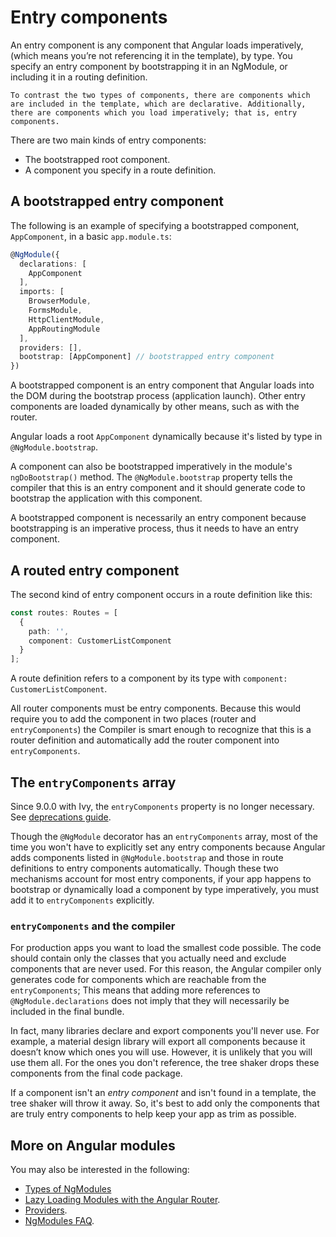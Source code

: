 # Entry components

An entry component is any component that Angular loads imperatively, (which means you’re not referencing it in the template), by type. You specify an entry component by bootstrapping it in an NgModule, or including it in a routing definition.

<div class="alert is-helpful">

    To contrast the two types of components, there are components which are included in the template, which are declarative. Additionally, there are components which you load imperatively; that is, entry components.

</div>


There are two main kinds of entry components:

* The bootstrapped root component.
* A component you specify in a route definition.


## A bootstrapped entry component


The following is an example of specifying a bootstrapped component,
`AppComponent`, in a basic `app.module.ts`:

```typescript
@NgModule({
  declarations: [
    AppComponent
  ],
  imports: [
    BrowserModule,
    FormsModule,
    HttpClientModule,
    AppRoutingModule
  ],
  providers: [],
  bootstrap: [AppComponent] // bootstrapped entry component
})
```

A bootstrapped component is an entry component
that Angular loads into the DOM during the bootstrap process (application launch).
Other entry components are loaded dynamically by other means, such as with the router.

Angular loads a root `AppComponent` dynamically because it's listed by type in `@NgModule.bootstrap`.

<div class="alert is-helpful">

A component can also be bootstrapped imperatively in the module's `ngDoBootstrap()` method.
The `@NgModule.bootstrap` property tells the compiler that this is an entry component and
it should generate code to bootstrap the application with this component.

</div>


A bootstrapped component is necessarily an entry component because bootstrapping is an imperative process, thus it needs to have an entry component.

## A routed entry component


The second kind of entry component occurs in a route definition like
this:

```typescript
const routes: Routes = [
  {
    path: '',
    component: CustomerListComponent
  }
];
```

A route definition refers to a component by its type with `component: CustomerListComponent`.

All router components must be entry components. Because this would require you to add the component in two places (router and `entryComponents`) the Compiler is smart enough to recognize that this is a router definition and automatically add the router component into `entryComponents`.


## The `entryComponents` array
<div class="alert is-helpful">

   Since 9.0.0 with Ivy, the `entryComponents` property is no longer necessary. See [deprecations guide](guide/deprecations#entryComponents).

</div>

Though the `@NgModule` decorator has an `entryComponents` array, most of the time
you won't have to explicitly set any entry components because Angular adds components listed in `@NgModule.bootstrap` and those in route definitions to entry components automatically. Though these two mechanisms account for most entry components, if your app happens to bootstrap or dynamically load a component by type imperatively,
you must add it to `entryComponents` explicitly.

### `entryComponents` and the compiler

For production apps you want to load the smallest code possible.
The code should contain only the classes that you actually need and
exclude components that are never used. For this reason, the Angular compiler only generates code for components which are reachable from the `entryComponents`; This means that adding more references to `@NgModule.declarations` does not imply that they will necessarily be included in the final bundle.

In fact, many libraries declare and export components you'll never use.
For example, a material design library will export all components because it doesn’t know which ones you will use. However, it is unlikely that you will use them all.
For the ones you don't reference, the tree shaker drops these components from the final code package.

If a component isn't an _entry component_ and isn't found in a template,
the tree shaker will throw it away. So, it's best to add only the components that are truly entry components to help keep your app
as trim as possible.


## More on Angular modules

You may also be interested in the following:
* [Types of NgModules](guide/module-types)
* [Lazy Loading Modules with the Angular Router](guide/lazy-loading-ngmodules).
* [Providers](guide/providers).
* [NgModules FAQ](guide/ngmodule-faq).
